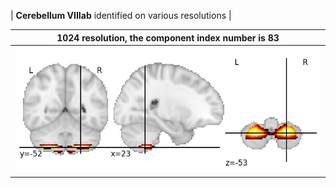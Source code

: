 


| **Cerebellum VIIIab** identified on various resolutions |

| 1024 resolution, the component index number is 83|  
|:---:|  
| ![Component 1024](../1024/final/83.jpg "From component 1024: Cerebellum VIIIab") |